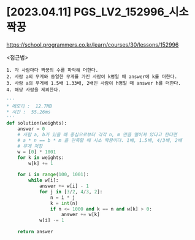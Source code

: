#   [2023.04.11] PGS_LV2_152996_시소 짝꿍
https://school.programmers.co.kr/learn/courses/30/lessons/152996

<접근법>

```
1. 각 사람마다 짝꿍의 수를 파악해 더한다.
2. 사람 a의 무게와 동일한 무게를 가진 사람이 k명일 때 answer에 k를 더한다.
3. 사람 a의 무게에 1.5배 1.33배, 2배인 사람이 h명일 때 answer h를 더한다.
4. 해당 사람을 제외한다.
```



```python
'''
* 메모리 :  12.7MB
* 시간 :  55.26ms
'''
def solution(weights):
    answer = 0
    # 사람 a, b가 있을 때 중심으로부터 각각 n, m 만큼 떨어져 있다고 한다면
    # a * n == b * m 을 만족할 때 시소 짝꿍이다. 1배, 1.5배, 4/3배, 2배 
    # 무게 저장
    w = [0] * 1001
    for k in weights:
        w[k] += 1
    
    for i in range(100, 1001):
        while w[i]:
            answer += w[i] - 1
            for j in [3/2, 4/3, 2]:
                n = i * j
                k = int(n)
                if n <= 1000 and k == n and w[k] > 0:
                    answer += w[k]
            w[i] -= 1
    
    return answer
```
